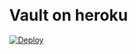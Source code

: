# Vault on heroku

[![Deploy](https://www.herokucdn.com/deploy/button.svg)](https://heroku.com/deploy?template=https://github.com/ys/heroku-vault)

